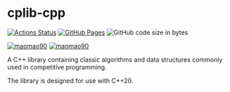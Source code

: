 # cplib-cpp

[![Actions Status](https://github.com/maomao9-0/cplib-cpp/workflows/verify/badge.svg)](https://github.com/maomao9-0/cplib-cpp/actions) [![GitHub Pages](https://img.shields.io/static/v1?label=GitHub+Pages&message=+&color=brightgreen&logo=github)](https://maomao9-0.github.io/cplib-cpp/) ![GitHub code size in bytes](https://img.shields.io/github/languages/code-size/maomao9-0/cplib-cpp?style=flat-square)

[![maomao90](https://img.shields.io/endpoint?url=https%3A%2F%2Fatcoder-badges.now.sh%2Fapi%2Fatcoder%2Fjson%2Fmaomao90)](https://atcoder.jp/users/maomao90)
[![maomao90](https://img.shields.io/endpoint?url=https%3A%2F%2Fatcoder-badges.now.sh%2Fapi%2Fcodeforces%2Fjson%2Fmaomao90)](https://codeforces.com/profile/maomao90)

A C++ library containing classic algorithms and data structures commonly used in competitive programming.

The library is designed for use with C++20.
